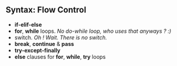 
## Syntax: Flow Control

- **if-elif-else**
- **for**, **while** loops. _No do-while loop, who uses that anyways ? :)_
- switch. _Oh ! Wait. There is no switch._
- **break**, **continue** & **pass**
- **try-except-finally**
- **else** clauses for **for**, **while**, **try** loops
